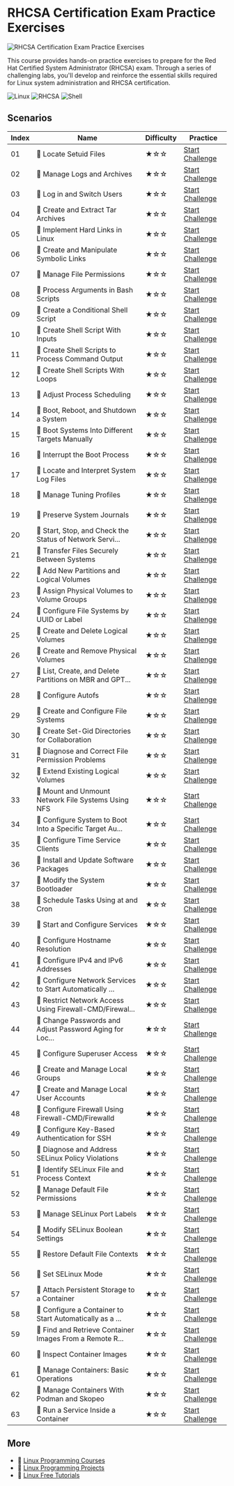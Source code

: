 # RHCSA Certification Exam Practice Exercises

![RHCSA Certification Exam Practice Exercises](https://cover-creator.appbot.io/rhcsa-certification-exam-practice-exercises.png)

This course provides hands-on practice exercises to prepare for the Red Hat Certified System Administrator (RHCSA) exam. Through a series of challenging labs, you'll develop and reinforce the essential skills required for Linux system administration and RHCSA certification.

![Linux](https://img.shields.io/badge/Linux-whitesmoke?style=for-the-badge&logo=linux)
![RHCSA](https://img.shields.io/badge/RHCSA-whitesmoke?style=for-the-badge&logo=rhcsa)
![Shell](https://img.shields.io/badge/Shell-whitesmoke?style=for-the-badge&logo=shell)


## Scenarios

|   Index | Name                                                     | Difficulty   | Practice                                                                   |
|---------|----------------------------------------------------------|--------------|----------------------------------------------------------------------------|
|      01 | 🎯 Locate Setuid Files                                   | ★☆☆          | <a target='_blank' href='https://labex.io/labs/389292'>Start Challenge</a> |
|      02 | 🎯 Manage Logs and Archives                              | ★☆☆          | <a target='_blank' href='https://labex.io/labs/389293'>Start Challenge</a> |
|      03 | 🎯 Log in and Switch Users                               | ★☆☆          | <a target='_blank' href='https://labex.io/labs/389335'>Start Challenge</a> |
|      04 | 🎯 Create and Extract Tar Archives                       | ★☆☆          | <a target='_blank' href='https://labex.io/labs/389290'>Start Challenge</a> |
|      05 | 🎯 Implement Hard Links in Linux                         | ★☆☆          | <a target='_blank' href='https://labex.io/labs/389291'>Start Challenge</a> |
|      06 | 🎯 Create and Manipulate Symbolic Links                  | ★☆☆          | <a target='_blank' href='https://labex.io/labs/389312'>Start Challenge</a> |
|      07 | 🎯 Manage File Permissions                               | ★☆☆          | <a target='_blank' href='https://labex.io/labs/389331'>Start Challenge</a> |
|      08 | 🎯 Process Arguments in Bash Scripts                     | ★☆☆          | <a target='_blank' href='https://labex.io/labs/389294'>Start Challenge</a> |
|      09 | 🎯 Create a Conditional Shell Script                     | ★☆☆          | <a target='_blank' href='https://labex.io/labs/389443'>Start Challenge</a> |
|      10 | 🎯 Create Shell Script With Inputs                       | ★☆☆          | <a target='_blank' href='https://labex.io/labs/389450'>Start Challenge</a> |
|      11 | 🎯 Create Shell Scripts to Process Command Output        | ★☆☆          | <a target='_blank' href='https://labex.io/labs/389451'>Start Challenge</a> |
|      12 | 🎯 Create Shell Scripts With Loops                       | ★☆☆          | <a target='_blank' href='https://labex.io/labs/389452'>Start Challenge</a> |
|      13 | 🎯 Adjust Process Scheduling                             | ★☆☆          | <a target='_blank' href='https://labex.io/labs/389426'>Start Challenge</a> |
|      14 | 🎯 Boot, Reboot, and Shutdown a System                   | ★☆☆          | <a target='_blank' href='https://labex.io/labs/389429'>Start Challenge</a> |
|      15 | 🎯 Boot Systems Into Different Targets Manually          | ★☆☆          | <a target='_blank' href='https://labex.io/labs/389430'>Start Challenge</a> |
|      16 | 🎯 Interrupt the Boot Process                            | ★☆☆          | <a target='_blank' href='https://labex.io/labs/389460'>Start Challenge</a> |
|      17 | 🎯 Locate and Interpret System Log Files                 | ★☆☆          | <a target='_blank' href='https://labex.io/labs/389462'>Start Challenge</a> |
|      18 | 🎯 Manage Tuning Profiles                                | ★☆☆          | <a target='_blank' href='https://labex.io/labs/389467'>Start Challenge</a> |
|      19 | 🎯 Preserve System Journals                              | ★☆☆          | <a target='_blank' href='https://labex.io/labs/389471'>Start Challenge</a> |
|      20 | 🎯 Start, Stop, and Check the Status of Network Servi... | ★☆☆          | <a target='_blank' href='https://labex.io/labs/389487'>Start Challenge</a> |
|      21 | 🎯 Transfer Files Securely Between Systems               | ★☆☆          | <a target='_blank' href='https://labex.io/labs/389479'>Start Challenge</a> |
|      22 | 🎯 Add New Partitions and Logical Volumes                | ★☆☆          | <a target='_blank' href='https://labex.io/labs/389425'>Start Challenge</a> |
|      23 | 🎯 Assign Physical Volumes to Volume Groups              | ★☆☆          | <a target='_blank' href='https://labex.io/labs/389427'>Start Challenge</a> |
|      24 | 🎯 Configure File Systems by UUID or Label               | ★☆☆          | <a target='_blank' href='https://labex.io/labs/389434'>Start Challenge</a> |
|      25 | 🎯 Create and Delete Logical Volumes                     | ★☆☆          | <a target='_blank' href='https://labex.io/labs/389445'>Start Challenge</a> |
|      26 | 🎯 Create and Remove Physical Volumes                    | ★☆☆          | <a target='_blank' href='https://labex.io/labs/389448'>Start Challenge</a> |
|      27 | 🎯 List, Create, and Delete Partitions on MBR and GPT... | ★☆☆          | <a target='_blank' href='https://labex.io/labs/389485'>Start Challenge</a> |
|      28 | 🎯 Configure Autofs                                      | ★☆☆          | <a target='_blank' href='https://labex.io/labs/389433'>Start Challenge</a> |
|      29 | 🎯 Create and Configure File Systems                     | ★☆☆          | <a target='_blank' href='https://labex.io/labs/389444'>Start Challenge</a> |
|      30 | 🎯 Create Set-Gid Directories for Collaboration          | ★☆☆          | <a target='_blank' href='https://labex.io/labs/389449'>Start Challenge</a> |
|      31 | 🎯 Diagnose and Correct File Permission Problems         | ★☆☆          | <a target='_blank' href='https://labex.io/labs/389454'>Start Challenge</a> |
|      32 | 🎯 Extend Existing Logical Volumes                       | ★☆☆          | <a target='_blank' href='https://labex.io/labs/389455'>Start Challenge</a> |
|      33 | 🎯 Mount and Unmount Network File Systems Using NFS      | ★☆☆          | <a target='_blank' href='https://labex.io/labs/389486'>Start Challenge</a> |
|      34 | 🎯 Configure System to Boot Into a Specific Target Au... | ★☆☆          | <a target='_blank' href='https://labex.io/labs/389483'>Start Challenge</a> |
|      35 | 🎯 Configure Time Service Clients                        | ★☆☆          | <a target='_blank' href='https://labex.io/labs/389442'>Start Challenge</a> |
|      36 | 🎯 Install and Update Software Packages                  | ★☆☆          | <a target='_blank' href='https://labex.io/labs/389459'>Start Challenge</a> |
|      37 | 🎯 Modify the System Bootloader                          | ★☆☆          | <a target='_blank' href='https://labex.io/labs/389469'>Start Challenge</a> |
|      38 | 🎯 Schedule Tasks Using at and Cron                      | ★☆☆          | <a target='_blank' href='https://labex.io/labs/389475'>Start Challenge</a> |
|      39 | 🎯 Start and Configure Services                          | ★☆☆          | <a target='_blank' href='https://labex.io/labs/389477'>Start Challenge</a> |
|      40 | 🎯 Configure Hostname Resolution                         | ★☆☆          | <a target='_blank' href='https://labex.io/labs/389436'>Start Challenge</a> |
|      41 | 🎯 Configure IPv4 and IPv6 Addresses                     | ★☆☆          | <a target='_blank' href='https://labex.io/labs/389437'>Start Challenge</a> |
|      42 | 🎯 Configure Network Services to Start Automatically ... | ★☆☆          | <a target='_blank' href='https://labex.io/labs/389439'>Start Challenge</a> |
|      43 | 🎯 Restrict Network Access Using Firewall-CMD/Firewal... | ★☆☆          | <a target='_blank' href='https://labex.io/labs/389473'>Start Challenge</a> |
|      44 | 🎯 Change Passwords and Adjust Password Aging for Loc... | ★☆☆          | <a target='_blank' href='https://labex.io/labs/389480'>Start Challenge</a> |
|      45 | 🎯 Configure Superuser Access                            | ★☆☆          | <a target='_blank' href='https://labex.io/labs/389440'>Start Challenge</a> |
|      46 | 🎯 Create and Manage Local Groups                        | ★☆☆          | <a target='_blank' href='https://labex.io/labs/389446'>Start Challenge</a> |
|      47 | 🎯 Create and Manage Local User Accounts                 | ★☆☆          | <a target='_blank' href='https://labex.io/labs/389447'>Start Challenge</a> |
|      48 | 🎯 Configure Firewall Using Firewall-CMD/Firewalld       | ★☆☆          | <a target='_blank' href='https://labex.io/labs/389482'>Start Challenge</a> |
|      49 | 🎯 Configure Key-Based Authentication for SSH            | ★☆☆          | <a target='_blank' href='https://labex.io/labs/389438'>Start Challenge</a> |
|      50 | 🎯 Diagnose and Address SELinux Policy Violations        | ★☆☆          | <a target='_blank' href='https://labex.io/labs/389453'>Start Challenge</a> |
|      51 | 🎯 Identify SELinux File and Process Context             | ★☆☆          | <a target='_blank' href='https://labex.io/labs/389457'>Start Challenge</a> |
|      52 | 🎯 Manage Default File Permissions                       | ★☆☆          | <a target='_blank' href='https://labex.io/labs/389465'>Start Challenge</a> |
|      53 | 🎯 Manage SELinux Port Labels                            | ★☆☆          | <a target='_blank' href='https://labex.io/labs/389466'>Start Challenge</a> |
|      54 | 🎯 Modify SELinux Boolean Settings                       | ★☆☆          | <a target='_blank' href='https://labex.io/labs/389468'>Start Challenge</a> |
|      55 | 🎯 Restore Default File Contexts                         | ★☆☆          | <a target='_blank' href='https://labex.io/labs/389472'>Start Challenge</a> |
|      56 | 🎯 Set SELinux Mode                                      | ★☆☆          | <a target='_blank' href='https://labex.io/labs/389476'>Start Challenge</a> |
|      57 | 🎯 Attach Persistent Storage to a Container              | ★☆☆          | <a target='_blank' href='https://labex.io/labs/389428'>Start Challenge</a> |
|      58 | 🎯 Configure a Container to Start Automatically as a ... | ★☆☆          | <a target='_blank' href='https://labex.io/labs/389481'>Start Challenge</a> |
|      59 | 🎯 Find and Retrieve Container Images From a Remote R... | ★☆☆          | <a target='_blank' href='https://labex.io/labs/389484'>Start Challenge</a> |
|      60 | 🎯 Inspect Container Images                              | ★☆☆          | <a target='_blank' href='https://labex.io/labs/389458'>Start Challenge</a> |
|      61 | 🎯 Manage Containers: Basic Operations                   | ★☆☆          | <a target='_blank' href='https://labex.io/labs/389463'>Start Challenge</a> |
|      62 | 🎯 Manage Containers With Podman and Skopeo              | ★☆☆          | <a target='_blank' href='https://labex.io/labs/389464'>Start Challenge</a> |
|      63 | 🎯 Run a Service Inside a Container                      | ★☆☆          | <a target='_blank' href='https://labex.io/labs/389474'>Start Challenge</a> |

## More

- 🔗 [Linux Programming Courses](https://github.com/labex-labs/awesome-programming-courses)
- 🔗 [Linux Programming Projects](https://github.com/labex-labs/awesome-programming-projects)
- 🔗 [Linux Free Tutorials](https://github.com/labex-labs/linux-free-tutorials)

